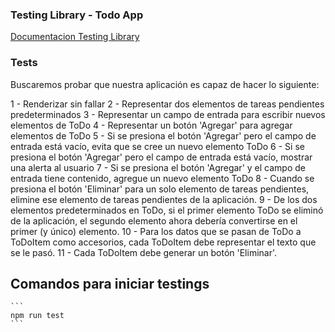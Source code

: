 ### Testing Library - Todo App

[Documentacion Testing Library](https://testing-library.com/docs/react-testing-library/intro/)

### Tests

Buscaremos probar que nuestra aplicación es capaz de hacer lo siguiente:

1 - Renderizar sin fallar
2 - Representar dos elementos de tareas pendientes predeterminados
3 - Representar un campo de entrada para escribir nuevos elementos de ToDo
4 - Representar un botón 'Agregar' para agregar elementos de ToDo
5 - Si se presiona el botón 'Agregar' pero el campo de entrada está vacío, evita que se cree un nuevo elemento ToDo
6 - Si se presiona el botón 'Agregar' pero el campo de entrada está vacío, mostrar una alerta al usuario
7 - Si se presiona el botón 'Agregar' y el campo de entrada tiene contenido, agregue un nuevo elemento ToDo
8 - Cuando se presiona el botón 'Eliminar' para un solo elemento de tareas pendientes, elimine ese elemento de tareas pendientes de la aplicación.
9 - De los dos elementos predeterminados en ToDo, si el primer elemento ToDo se eliminó de la aplicación, el segundo elemento ahora debería convertirse en el primer (y único) elemento.
10 - Para los datos que se pasan de ToDo a ToDoItem como accesorios, cada ToDoItem debe representar el texto que se le pasó.
11 - Cada ToDoItem debe generar un botón 'Eliminar'.

## Comandos para iniciar testings

    ```
    npm run test
    ```
